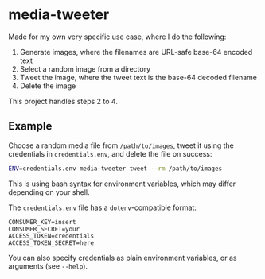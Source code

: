 # media-tweeter

Made for my own very specific use case, where I do the following:

1. Generate images, where the filenames are URL-safe base-64 encoded text
2. Select a random image from a directory
3. Tweet the image, where the tweet text is the base-64 decoded filename
4. Delete the image

This project handles steps 2 to 4.

## Example

Choose a random media file from `/path/to/images`, tweet it using the
credentials in `credentials.env`, and delete the file on success:

```bash
ENV=credentials.env media-tweeter tweet --rm /path/to/images
```

This is using bash syntax for environment variables, which may differ depending
on your shell.

The `credentials.env` file has a `dotenv`-compatible format:

```
CONSUMER_KEY=insert
CONSUMER_SECRET=your
ACCESS_TOKEN=credentials
ACCESS_TOKEN_SECRET=here
```

You can also specify credentials as plain environment variables, or as
arguments (see `--help`).

